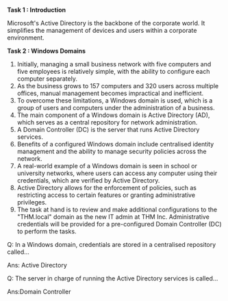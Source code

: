 **Task 1 : Introduction**

Microsoft's Active Directory is the backbone of the corporate world. 
It simplifies the management of devices and users within a corporate environment.

**Task 2 : Windows Domains**

1. Initially, managing a small business network with five computers and five employees is relatively simple, with the ability to configure each computer separately.
2. As the business grows to 157 computers and 320 users across multiple offices, manual management becomes impractical and inefficient.
3. To overcome these limitations, a Windows domain is used, which is a group of users and computers under the administration of a business.
4. The main component of a Windows domain is Active Directory (AD), which serves as a central repository for network administration.
5. A Domain Controller (DC) is the server that runs Active Directory services.
6. Benefits of a configured Windows domain include centralised identity management and the ability to manage security policies across the network.
7. A real-world example of a Windows domain is seen in school or university networks, where users can access any computer using their credentials, which are verified by Active Directory.
8. Active Directory allows for the enforcement of policies, such as restricting access to certain features or granting administrative privileges.
9. The task at hand is to review and make additional configurations to the "THM.local" domain as the new IT admin at THM Inc. Administrative credentials will be provided for a pre-configured Domain Controller (DC) to perform the tasks.

Q: In a Windows domain, credentials are stored in a centralised repository called…

Ans: Active Directory

Q: The server in charge of running the Active Directory services is called…

Ans:Domain Controller
